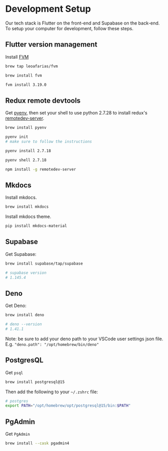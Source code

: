 # Development Setup

Our tech stack is Flutter on the front-end and Supabase on the back-end. To
setup your computer for development, follow these steps.

## Flutter version management

Install [FVM](https://fvm.app/)

```sh
brew tap leoafarias/fvm

brew install fvm

fvm install 3.19.0
```

## Redux remote devtools

Get [pyenv](https://github.com/pyenv/pyenv), then set your shell to use python
2.7.28 to install redux's
[remotedev-server](https://www.npmjs.com/package/remotedev-server).

```sh
brew install pyenv
```

```sh
pyenv init
# make sure to follow the instructions
```

```sh
pyenv install 2.7.18
```

```sh
pyenv shell 2.7.18

npm install -g remotedev-server
```

## Mkdocs

Install mkdocs.

```sh
brew install mkdocs
```

Install mkdocs theme.

```sh
pip install mkdocs-material
```

## Supabase

Get Supabase:

```sh
brew install supabase/tap/supabase

# supabase version 
# 1.145.4
```

## Deno

Get Deno:

```sh
brew install deno

# deno --version
# 1.41.1
```

Note: be sure to add your deno path to your VSCode user settings json file. E.g. `"deno.path": "/opt/homebrew/bin/deno"`

## PostgresQL

Get `psql`

```sh
brew install postgresql@15
```

Then add the following to your `~/.zshrc` file:

```sh
# postgres
export PATH="/opt/homebrew/opt/postgresql@15/bin:$PATH"
```

## PgAdmin

Get `PgAdmin`

```sh
brew install --cask pgadmin4
```
